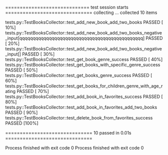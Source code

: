 ============================= test session starts ==============================
collecting ... collected 10 items

tests.py::TestBooksCollector::test_add_new_book_add_two_books PASSED     [ 10%]
tests.py::TestBooksCollector::test_add_new_book_add_two_books_negative_input[qqqqqqqqqqqqqqqqqqqqqqqqqqqqqqqqqqqqqqqqqqqqqq] PASSED [ 20%]
tests.py::TestBooksCollector::test_add_new_book_add_two_books_negative_input[] PASSED [ 30%]
tests.py::TestBooksCollector::test_get_book_genre_success PASSED         [ 40%]
tests.py::TestBooksCollector::test_get_books_with_specific_genre_success PASSED [ 50%]
tests.py::TestBooksCollector::test_get_books_genre_success PASSED        [ 60%]
tests.py::TestBooksCollector::test_get_books_for_children_genre_with_age_rating PASSED [ 70%]
tests.py::TestBooksCollector::test_add_book_in_favorites_success PASSED  [ 80%]
tests.py::TestBooksCollector::test_add_book_in_favorites_add_two_books PASSED [ 90%]
tests.py::TestBooksCollector::test_delete_book_from_favorites_success PASSED [100%]

============================== 10 passed in 0.01s ==============================

Process finished with exit code 0
Process finished with exit code 0